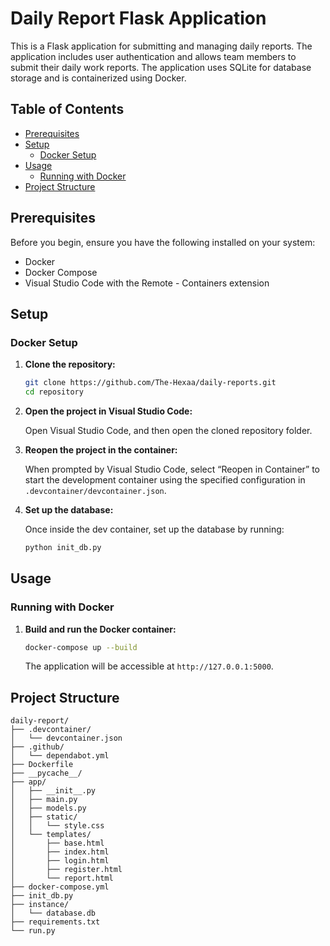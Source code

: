 
# Daily Report Flask Application

This is a Flask application for submitting and managing daily reports. The application includes user authentication and allows team members to submit their daily work reports. The application uses SQLite for database storage and is containerized using Docker.

## Table of Contents

- [Prerequisites](#prerequisites)
- [Setup](#setup)
  - [Docker Setup](#docker-setup)
- [Usage](#usage)
  - [Running with Docker](#running-with-docker)
- [Project Structure](#project-structure)

## Prerequisites

Before you begin, ensure you have the following installed on your system:

- Docker
- Docker Compose
- Visual Studio Code with the Remote - Containers extension

## Setup

### Docker Setup

1. **Clone the repository:**

   ```bash
   git clone https://github.com/The-Hexaa/daily-reports.git
   cd repository
   ```

2. **Open the project in Visual Studio Code:**

   Open Visual Studio Code, and then open the cloned repository folder.

3. **Reopen the project in the container:**

   When prompted by Visual Studio Code, select “Reopen in Container” to start the development container using the specified configuration in `.devcontainer/devcontainer.json`.

4. **Set up the database:**

   Once inside the dev container, set up the database by running:

   ```bash
   python init_db.py
   ```

## Usage

### Running with Docker

1. **Build and run the Docker container:**

   ```bash
   docker-compose up --build
   ```

   The application will be accessible at `http://127.0.0.1:5000`.

## Project Structure

```
daily-report/
├── .devcontainer/
│   └── devcontainer.json
├── .github/
│   └── dependabot.yml
├── Dockerfile
├── __pycache__/
├── app/
│   ├── __init__.py
│   ├── main.py
│   ├── models.py
│   ├── static/
│   │   └── style.css
│   └── templates/
│       ├── base.html
│       ├── index.html
│       ├── login.html
│       ├── register.html
│       └── report.html
├── docker-compose.yml
├── init_db.py
├── instance/
│   └── database.db
├── requirements.txt
└── run.py
```
